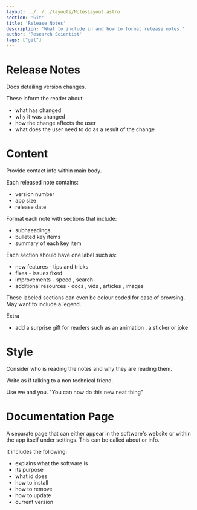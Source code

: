```yaml
---
layout: ../../../layouts/NotesLayout.astro
section: 'Git'
title: 'Release Notes'
description: 'What to include in and how to format release notes.'
author: 'Research Scientist'
tags: ["git"]
---
```


# Release Notes

Docs detailing version changes.

These inform the reader about:

- what has changed
- why it was changed
- how the change affects the user
- what does the user need to do as a result of the change

# Content

Provide contact info within main body.

Each released note contains:

- version number
- app size
- release date

Format each note with sections that include:

- subhaeadings
- bulleted key items
- summary of each key item

Each section should have one label such as:

- new features - tips and tricks
- fixes - issues fixed
- improvements - speed , search
- additional resources - docs , vids , articles , images

These labeled sections can even be colour coded for ease of browsing. May want to include a legend.

Extra

- add a surprise gift for readers such as an animation , a sticker or joke

# Style

Consider who is reading the notes and why they are reading them.

Write as if talking to a non technical friend.

Use we and you. "You can now do this new neat thing"

# Documentation Page

A separate page that can either appear in the software's website or within the app itself under settings. This can be called about or info.

It includes the following:

- explains what the software is
- its purpose
- what id does
- how to install
- how to remove
- how to update
- current version
